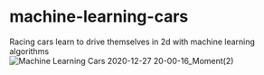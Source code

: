 # machine-learning-cars
Racing cars learn to drive themselves in 2d with machine learning algorithms  
![Machine Learning Cars 2020-12-27 20-00-16_Moment(2)](https://user-images.githubusercontent.com/37310507/115428408-0a88a780-a20b-11eb-9e61-22bcbee7ad86.jpg)

